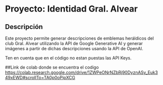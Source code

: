 # Proyecto: Identidad Gral. Alvear

## Descripción
Este proyecto permite generar descripciones de emblemas heráldicos del club Gral. Alvear utilizando la API de Google Generative AI y generar imágenes a partir de dichas descripciones usando la API de OpenAI. 

Ten en cuenta que en el código no estan puestas las API Keys.

##Link de colab donde se encuentra el codigo
https://colab.research.google.com/drive/1ZWPeONrNZbRj90DyznASy_Euk349xEWD#scrollTo=TA0p0oPipXCG

